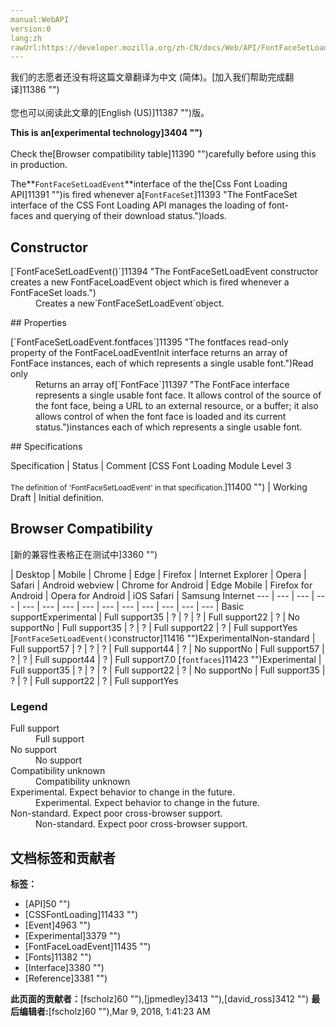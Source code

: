 ```yaml
---
manual:WebAPI
version:0
lang:zh
rawUrl:https://developer.mozilla.org/zh-CN/docs/Web/API/FontFaceSetLoadEvent#Browser_compatibility
---
```




<bdi>我们的志愿者还没有将这篇文章翻译为<bdi>中文 (简体)</bdi>。[加入我们帮助完成翻译]11386 "")<br></br>您也可以阅读此文章的[English (US)]11387 "")版。</bdi>






**This is an[experimental technology]3404 "")**<br></br>Check the[Browser compatibility table]11390 "")carefully before using this in production.




The**`FontFaceSetLoadEvent`**interface of the the[Css Font Loading API]11391 "")is fired whenever a[`FontFaceSet`]11393 "The FontFaceSet interface of the CSS Font Loading API manages the loading of font-faces and querying of their download status.")loads.


## Constructor<a name="Constructor"></a>
<dl><dt id=''>[`FontFaceSetLoadEvent()`]11394 "The FontFaceSetLoadEvent constructor creates a new FontFaceLoadEvent object which is fired whenever a FontFaceSet loads.")</dt><dd>Creates a new`FontFaceSetLoadEvent`object.</dd></dl>
## Properties<a name="Properties"></a>
<dl><dt id=''>[`FontFaceSetLoadEvent.fontfaces`]11395 "The fontfaces read-only property of the FontFaceLoadEventInit interface returns an array of FontFace instances, each of which represents a single usable font.")Read only</dt><dd>Returns an array of[`FontFace`]11397 "The FontFace interface represents a single usable font face. It allows control of the source of the font face, being a URL to an external resource, or a buffer; it also allows control of when the font face is loaded and its current status.")instances each of which represents a single usable font.</dd></dl>
## Specifications<a name="Specifications"></a>

Specification | Status | Comment 
[CSS Font Loading Module Level 3<br></br><small>The definition of &#39;FontFaceSetLoadEvent&#39; in that specification.</small>]11400 "") | Working Draft | Initial definition. 


## Browser Compatibility<a name="Browser_Compatibility"></a>
[新的兼容性表格正在测试中<i></i>]3360 "")

 | <abbr>Desktop<i></i></abbr> | <abbr>Mobile<i></i></abbr> 
 | <abbr>Chrome<i></i></abbr> | <abbr>Edge<i></i></abbr> | <abbr>Firefox<i></i></abbr> | <abbr>Internet Explorer<i></i></abbr> | <abbr>Opera<i></i></abbr> | <abbr>Safari<i></i></abbr> | <abbr>Android webview<i></i></abbr> | <abbr>Chrome for Android<i></i></abbr> | <abbr>Edge Mobile<i></i></abbr> | <abbr>Firefox for Android<i></i></abbr> | <abbr>Opera for Android<i></i></abbr> | <abbr>iOS Safari<i></i></abbr> | <abbr>Samsung Internet<i></i></abbr> 
 ---  |  ---  |  ---  |  ---  |  ---  |  ---  |  ---  |  ---  |  ---  |  ---  |  ---  |  ---  |  ---  |  ---  | 
Basic support<abbr>Experimental<i></i></abbr> | <abbr>Full support</abbr>35 | <abbr>?</abbr> | <abbr>?</abbr> | <abbr>?</abbr> | <abbr>Full support</abbr>22 | <abbr>?</abbr> | <abbr>No support</abbr>No | <abbr>Full support</abbr>35 | <abbr>?</abbr> | <abbr>?</abbr> | <abbr>Full support</abbr>22 | <abbr>?</abbr> | <abbr>Full support</abbr>Yes 
[`FontFaceSetLoadEvent()`constructor]11416 "")<abbr>Experimental<i></i></abbr><abbr>Non-standard<i></i></abbr> | <abbr>Full support</abbr>57 | <abbr>?</abbr> | <abbr>?</abbr> | <abbr>?</abbr> | <abbr>Full support</abbr>44 | <abbr>?</abbr> | <abbr>No support</abbr>No | <abbr>Full support</abbr>57 | <abbr>?</abbr> | <abbr>?</abbr> | <abbr>Full support</abbr>44 | <abbr>?</abbr> | <abbr>Full support</abbr>7.0 
[`fontfaces`]11423 "")<abbr>Experimental<i></i></abbr> | <abbr>Full support</abbr>35 | <abbr>?</abbr> | <abbr>?</abbr> | <abbr>?</abbr> | <abbr>Full support</abbr>22 | <abbr>?</abbr> | <abbr>No support</abbr>No | <abbr>Full support</abbr>35 | <abbr>?</abbr> | <abbr>?</abbr> | <abbr>Full support</abbr>22 | <abbr>?</abbr> | <abbr>Full support</abbr>Yes 


### Legend<a name="Legend"></a>
<dl><dt id=''><abbr>Full support</abbr></dt><dd>Full support</dd><dt id=''><abbr>No support</abbr></dt><dd>No support</dd><dt id=''><abbr>Compatibility unknown</abbr></dt><dd>Compatibility unknown</dd><dt id=''><abbr>Experimental. Expect behavior to change in the future.<i></i></abbr></dt><dd>Experimental. Expect behavior to change in the future.</dd><dt id=''><abbr>Non-standard. Expect poor cross-browser support.<i></i></abbr></dt><dd>Non-standard. Expect poor cross-browser support.</dd></dl>




## 文档标签和贡献者
**标签：**
* [API]50 "")
* [CSSFontLoading]11433 "")
* [Event]4963 "")
* [Experimental]3379 "")
* [FontFaceLoadEvent]11435 "")
* [Fonts]11382 "")
* [Interface]3380 "")
* [Reference]3381 "")

**此页面的贡献者：**[fscholz]60 ""),[jpmedley]3413 ""),[david_ross]3412 "")
**最后编辑者:**[fscholz]60 ""),<time>Mar 9, 2018, 1:41:23 AM</time>


